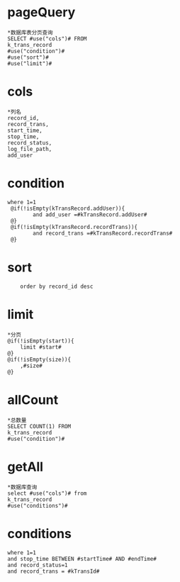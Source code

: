 pageQuery
===
    *数据库表分页查询
    SELECT #use("cols")# FROM 
    k_trans_record
    #use("condition")#
    #use("sort")#
    #use("limit")#

cols
===
    *列名
    record_id,
    record_trans,
    start_time,
    stop_time,
    record_status,
    log_file_path,
    add_user
    
condition
===
    where 1=1
     @if(!isEmpty(kTransRecord.addUser)){
            and add_user =#kTransRecord.addUser#
     @}
     @if(!isEmpty(kTransRecord.recordTrans)){
            and record_trans =#kTransRecord.recordTrans#
     @}
     
sort
===
        order by record_id desc

limit
===
    *分页
    @if(!isEmpty(start)){
        limit #start#   
    @}
    @if(!isEmpty(size)){
        ,#size#
    @}

allCount
===
    *总数量
    SELECT COUNT(1) FROM 
    k_trans_record
    #use("condition")#
    
getAll
===
    *数据库查询
    select #use("cols")# from 
    k_trans_record
    #use("conditions")#
    
conditions
===
    where 1=1
    and stop_time BETWEEN #startTime# AND #endTime#
    and record_status=1
    and record_trans = #kTransId#
